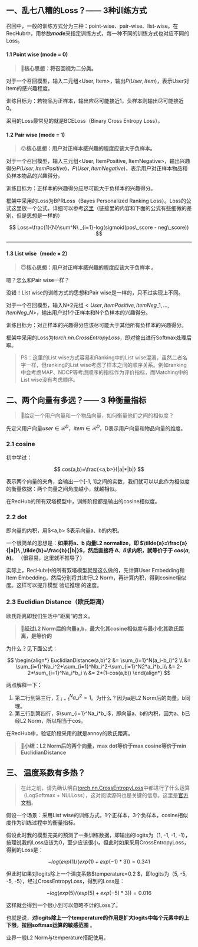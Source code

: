 ## 一、乱七八糟的Loss？—— 3种训练方式

召回中，一般的训练方式分为三种：point-wise、pair-wise、list-wise。在RecHub中，用参数***mode***来指定训练方式，每一种不同的训练方式也对应不同的Loss。

#### 1.1 Point wise (mode = 0)

> 🥰**核心思想：将召回视为二分类。**

对于一个召回模型，输入二元组\<User, Item>，输出$P(User, Item)$，表示User对Item的感兴趣程度。

训练目标为：若物品为正样本，输出应尽可能接近1，负样本则输出尽可能接近0。

采用的Loss最常见的就是BCELoss（Binary Cross Entropy Loss）。

#### 1.2 Pair wise (mode = 1)

> 😝**核心思想：用户对正样本感兴趣的程度应该大于负样本。**

对于一个召回模型，输入三元组\<User, ItemPositive, ItemNegative\>，输出兴趣得分$P(User, ItemPositive)$，$P(User, ItemNegative)$，表示用户对正样本物品和负样本物品的兴趣得分。

训练目标为：正样本的兴趣得分应尽可能大于负样本的兴趣得分。

框架中采用的Loss为BPRLoss（Bayes Personalized Ranking Loss）。Loss的公式这里放一个公式，详细可以参考[这里](https://www.cnblogs.com/pinard/p/9128682.html "这里")（链接里的内容和下面的公式有些细微的差别，但是思想是一样的）

$$
Loss=\frac{1}{N}\sum^N\ _{i=1}-log(sigmoid(pos\_score - neg\_score))
$$

***

#### 1.3 List wise（mode = 2）

> 😇**核心思想：用户对正样本感兴趣的程度应该大于负样本 。**

嗯？怎么和Pair wise一样？

没错！List wise的训练方式的思想和Pair wise是一样的，只不过实现上不同。

对于一个召回模型，输入N+2元组$<User, ItemPositive, ItemNeg\_1, ... , ItemNeg\_N>$，输出用户对1个正样本和N个负样本的兴趣得分。

训练目标为：对正样本的兴趣得分应该尽可能大于其他所有负样本的兴趣得分。

框架中采用的Loss为$torch.nn.CrossEntropyLoss$，即对输出进行Softmax处理后取。

> PS：这里的List wise方式容易和Ranking中的List wise混淆，虽然二者名字一样，但ranking的List wise考虑了样本之间的顺序关系。例如ranking中会考虑MAP、NDCP等考虑顺序的指标作为评价指标，而Matching中的List wise没有考虑顺序。

## 二、两个向量有多远？—— 3 种衡量指标

> 🤔给定一个用户向量和一个物品向量，如何衡量他们之间的相似度？

先定义用户向量$user \in \mathcal R^D$，$item\in \mathcal R^D$，D表示用户向量和物品向量的维度。

### 2.1 cosine

初中学过：

$$
cos(a,b)=\frac{<a,b>}{|a|*|b|}
$$

表示两个向量的夹角，会输出一个\[-1, 1]之间的实数，我们就可以以此作为相似度的衡量依据：两个向量之间角度越小，就越相似。

在RecHub的所有双塔模型中，训练阶段都是输出的cosine相似度。

### 2.2 dot

即向量的内积，用$<a,b> $表示向量a、b的内积。

一个很简单的思想是：**如果将a、b 向量L2 normalize，即 $\tilde{a}=\frac{a}{|a|}\ ,\tilde{b}=\frac{b}{|b|}$，然后直接将 $\tilde{a}、\tilde{b}$求内积，就等价于于 $cos(a,b)$**。 （很容易，这里就不推导了）

实际上，RecHub中的所有双塔模型就是这么做的，先计算User Embedding和Item Embedding，然后分别将其进行L2 Norm，再计算内积，得到cosine相似度。这样可以提升模型 验证推理 的速度。

### 2.3 Euclidian Distance（欧氏距离）

欧氏距离即我们生活中“距离”的含义。

> 🙋**经过L2 Norm后的向量a,b，最大化其cosine相似度与最小化其欧氏距离，是等价的**

为什么？见下面公式：

$$
\begin{align*}
  EuclidianDistance(a,b)^2 &= \sum_{i=1}^N(a_i-b_i)^2 \\
    &= \sum_{i=1}^Na_i^2+\sum_{i=1}^Nb_i^2-\sum_{i=1}^N2*a_i*b_i\\
    &= 2-2*\sum_{i=1}^Na_i*b_i \\
    &= 2*(1-cos(a,b))
\end{align*}
$$

两点解释一下：

1. 第二行到第三行，$\sum\ _{i=1}^N a\_i^2=1$。为什么？因为a是L2 Norm后的向量。b同理。
2. 第三行到第四行，$\sum_{i=1}^Na_i*b_i$，即向量a、b的内积，因为a、b已经L2 Norm，所以相当于cos。

在RecHub中，验证阶段采用的就是annoy的欧氏距离。

> 🙋**小结：L2 Norm后的两个向量，max dot等价于max cosine等价于min EuclidianDistance**

## 三、 温度系数有多热？

> 在此之前，请先确认明白[torch.nn.CrossEntropyLoss](https://blog.csdn.net/sdutstudent/article/details/116097064 "torch.nn.CrossEntropyLoss")中都进行了什么运算（LogSoftmax + NLLLoss），这对阅读源码也是关键的信息。这里是[官方文档](https://pytorch.org/docs/stable/generated/torch.nn.CrossEntropyLoss.html "官方文档")。

假设一个场景：采用List wise的训练方式，1个正样本，3个负样本，cosine相似度作为训练过程中的衡量指标。

假设此时我的模型完美的预测了一条训练数据，即输出的logits为（1, -1, -1, -1），按理说我的Loss应该为0，至少应该很小。但此时如果采用CrossEntropyLoss，得到的Loss是：

$$
-log(exp(1)/(exp(1)+exp(-1)*3))=0.341
$$

但此时如果对logits除上一个温度系数$temperature=0.2 $，即logits为（5, -5, -5, -5），经过CrossEntropyLoss，得到的Loss是：

$$
-log(exp(5)/(exp(5)+exp(-5)*3))=0.016
$$

这样就会得到一个很小到可以忽略不计的Loss了。

也就是说，**对logits除上一个temperature的作用是扩大logits中每个元素中的上下限，拉回softmax运算的敏感范围** 。

业界一般L2 Norm与temperature搭配使用。
